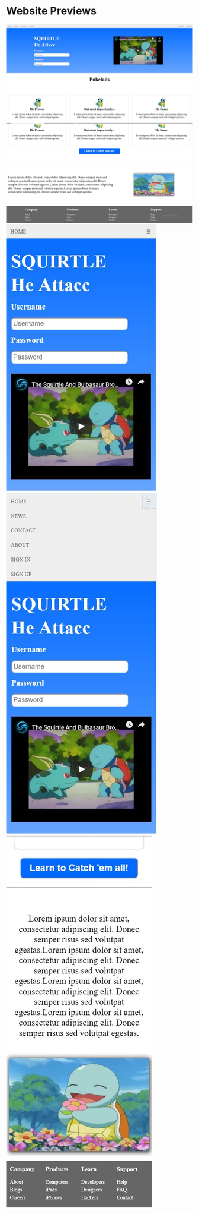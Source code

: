 # Website Previews
![](WebsitePreview/image1.JPG)
![](WebsitePreview/image2.JPG)
![](WebsitePreview/imageMobile1.JPG) ![](WebsitePreview/imageMobileMenu.JPG) ![](WebsitePreview/imageMobile2.JPG)

